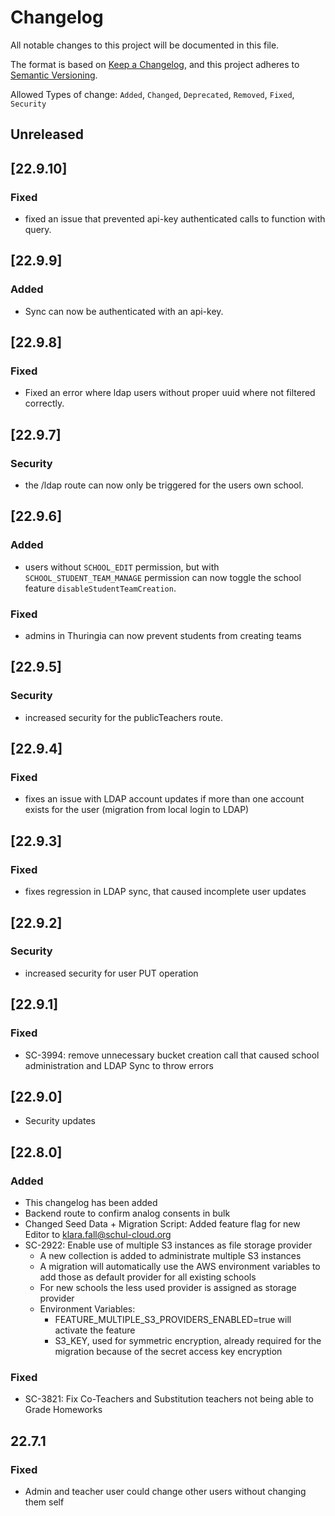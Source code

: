 # Changelog

All notable changes to this project will be documented in this file.

The format is based on [Keep a Changelog](https://keepachangelog.com/en/1.0.0/),
and this project adheres to [Semantic Versioning](https://semver.org/spec/v2.0.0.html).

Allowed Types of change: `Added`, `Changed`, `Deprecated`, `Removed`, `Fixed`, `Security`

## Unreleased

## [22.9.10]

### Fixed

-  fixed an issue that prevented api-key authenticated calls to function with query.

## [22.9.9]

### Added

-  Sync can now be authenticated with an api-key.

## [22.9.8]

### Fixed

-  Fixed an error where ldap users without proper uuid where not filtered correctly.

## [22.9.7]

### Security

-  the /ldap route can now only be triggered for the users own school.

## [22.9.6]

### Added

-   users without `SCHOOL_EDIT` permission, but with `SCHOOL_STUDENT_TEAM_MANAGE` permission can now toggle the school feature `disableStudentTeamCreation`.

### Fixed

-   admins in Thuringia can now prevent students from creating teams


## [22.9.5]

### Security

-   increased security for the publicTeachers route.

## [22.9.4]

### Fixed 

-   fixes an issue with LDAP account updates if more than one account exists for the user (migration from local login to LDAP)


## [22.9.3]

### Fixed

-   fixes regression in LDAP sync, that caused incomplete user updates


## [22.9.2]

### Security

-   increased security for user PUT operation


## [22.9.1]

### Fixed

-   SC-3994: remove unnecessary bucket creation call that caused school administration and LDAP Sync to throw errors


## [22.9.0]

-   Security updates

## [22.8.0]

### Added

-   This changelog has been added
-   Backend route to confirm analog consents in bulk
-   Changed Seed Data + Migration Script: Added feature flag for new Editor to klara.fall@schul-cloud.org
-   SC-2922: Enable use of multiple S3 instances as file storage provider
    -   A new collection is added to administrate multiple S3 instances 
    -   A migration will automatically use the AWS environment variables to add those as default provider for all existing schools
    -   For new schools the less used provider is assigned as storage provider
    -   Environment Variables:
        -   FEATURE_MULTIPLE_S3_PROVIDERS_ENABLED=true will activate the feature
        -   S3_KEY, used for symmetric encryption, already required for the migration because of the secret access key encryption

### Fixed

-   SC-3821: Fix Co-Teachers and Substitution teachers not being able to Grade Homeworks


## 22.7.1

### Fixed

- Admin and teacher user could change other users without changing them self

